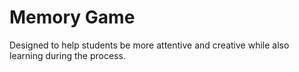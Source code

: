 # Memory Game
Designed to help students be more attentive and creative while also learning during the process. 
